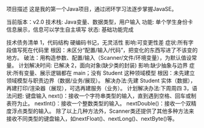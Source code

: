 项目描述
这是我的第一个Java项目，通过闭环学习法逐步掌握JavaSE。

当前版本：v2.0
技术栈: Java变量、数据类型，用户输入
功能: 单个学生身份卡信息展示，信息可以学生自主填写
状态: 基础功能完成

技术债务清单
1，代码结构
硬编码书记，无灵活性
影响:可变更性差
症状:所有字段值写死在代码里
根因：未区分“配置/输入/代码”，把变化的东西写进了不该变的地方。
破法：用构造参数、配置/输入（Scanner/文件/环境变量），为默认值设常量。
计划解决时间: 已解决 
2，面向对象(缺少类的封装)
影响:缺少抽象与边界
症状:所有变量、展示逻辑都在 main；没有 Student 这种领域模型
根因：未先建立领域模型与职责边界（数据/业务/展现）。
解决办法:先建 Student 实体（数据），再建打印/渲染器（展现），可选再建服务（业务）。
计划解决办法:下周周四 
3，语法问题:
键盘输入
next()：接收一个字符串类型的输入，直到遇到空格、回车或制表符为止。
  nextInt()：接收一个整数类型的输入。
nextDouble()：接收一个双精度浮点类型的输入。
除了以上几种方法外，Scanner类还提供了其他多种方法来接收不同类型的键盘输入，如nextFloat()、nextLong()、nextByte()等。
